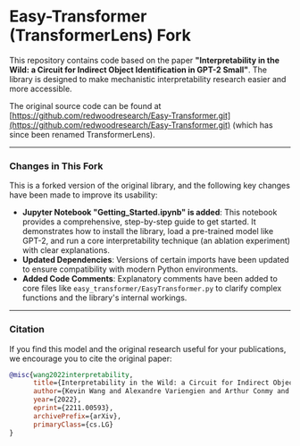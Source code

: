 # Easy-Transformer (TransformerLens) Fork

This repository contains code based on the paper **"Interpretability in the Wild: a Circuit for Indirect Object Identification in GPT-2 Small"**. The library is designed to make mechanistic interpretability research easier and more accessible.

The original source code can be found at [https://github.com/redwoodresearch/Easy-Transformer.git](https://github.com/redwoodresearch/Easy-Transformer.git) (which has since been renamed TransformerLens).

---

### Changes in This Fork

This is a forked version of the original library, and the following key changes have been made to improve its usability:

* **Jupyter Notebook "Getting_Started.ipynb" is added**: This notebook provides a comprehensive, step-by-step guide to get started. It demonstrates how to install the library, load a pre-trained model like GPT-2, and run a core interpretability technique (an ablation experiment) with clear explanations.
* **Updated Dependencies**: Versions of certain imports have been updated to ensure compatibility with modern Python environments.
* **Added Code Comments**: Explanatory comments have been added to core files like `easy_transformer/EasyTransformer.py` to clarify complex functions and the library's internal workings.

---

### Citation

If you find this model and the original research useful for your publications, we encourage you to cite the original paper:

```bibtex
@misc{wang2022interpretability,
      title={Interpretability in the Wild: a Circuit for Indirect Object Identification in GPT-2 small}, 
      author={Kevin Wang and Alexandre Variengien and Arthur Conmy and Buck Shlegeris and Jacob Steinhardt},
      year={2022},
      eprint={2211.00593},
      archivePrefix={arXiv},
      primaryClass={cs.LG}
}
